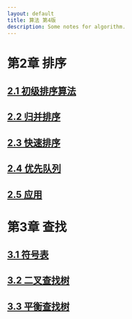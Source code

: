 ```yaml
---
layout: default
title: 算法 第4版
description: Some notes for algorithm.
---
```


# **第2章 排序**

## [2.1 初级排序算法](./2_1.html)

## [2.2 归并排序](./2_2.html)

## [2.3 快速排序](./2_3.html)

## [2.4 优先队列](./2_4.html)

## [2.5 应用](./2_5.html)

# **第3章 查找**

## [3.1 符号表](./3_1.html)

## [3.2 二叉查找树](./3_2.html)

## [3.3 平衡查找树](./3_3.html)
